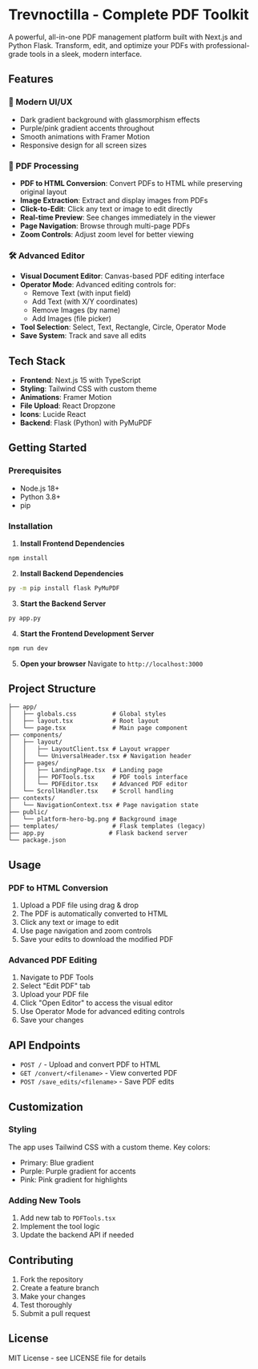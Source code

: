 # Trevnoctilla - Complete PDF Toolkit

A powerful, all-in-one PDF management platform built with Next.js and Python Flask. Transform, edit, and optimize your PDFs with professional-grade tools in a sleek, modern interface.

## Features

### 🎨 Modern UI/UX

- Dark gradient background with glassmorphism effects
- Purple/pink gradient accents throughout
- Smooth animations with Framer Motion
- Responsive design for all screen sizes

### 📄 PDF Processing

- **PDF to HTML Conversion**: Convert PDFs to HTML while preserving original layout
- **Image Extraction**: Extract and display images from PDFs
- **Click-to-Edit**: Click any text or image to edit directly
- **Real-time Preview**: See changes immediately in the viewer
- **Page Navigation**: Browse through multi-page PDFs
- **Zoom Controls**: Adjust zoom level for better viewing

### 🛠️ Advanced Editor

- **Visual Document Editor**: Canvas-based PDF editing interface
- **Operator Mode**: Advanced editing controls for:
  - Remove Text (with input field)
  - Add Text (with X/Y coordinates)
  - Remove Images (by name)
  - Add Images (file picker)
- **Tool Selection**: Select, Text, Rectangle, Circle, Operator Mode
- **Save System**: Track and save all edits

## Tech Stack

- **Frontend**: Next.js 15 with TypeScript
- **Styling**: Tailwind CSS with custom theme
- **Animations**: Framer Motion
- **File Upload**: React Dropzone
- **Icons**: Lucide React
- **Backend**: Flask (Python) with PyMuPDF

## Getting Started

### Prerequisites

- Node.js 18+
- Python 3.8+
- pip

### Installation

1. **Install Frontend Dependencies**

```bash
npm install
```

2. **Install Backend Dependencies**

```bash
py -m pip install flask PyMuPDF
```

3. **Start the Backend Server**

```bash
py app.py
```

4. **Start the Frontend Development Server**

```bash
npm run dev
```

5. **Open your browser**
   Navigate to `http://localhost:3000`

## Project Structure

```
├── app/
│   ├── globals.css          # Global styles
│   ├── layout.tsx           # Root layout
│   └── page.tsx             # Main page component
├── components/
│   ├── layout/
│   │   ├── LayoutClient.tsx # Layout wrapper
│   │   └── UniversalHeader.tsx # Navigation header
│   ├── pages/
│   │   ├── LandingPage.tsx  # Landing page
│   │   ├── PDFTools.tsx     # PDF tools interface
│   │   └── PDFEditor.tsx    # Advanced PDF editor
│   └── ScrollHandler.tsx    # Scroll handling
├── contexts/
│   └── NavigationContext.tsx # Page navigation state
├── public/
│   └── platform-hero-bg.png # Background image
├── templates/               # Flask templates (legacy)
├── app.py                  # Flask backend server
└── package.json
```

## Usage

### PDF to HTML Conversion

1. Upload a PDF file using drag & drop
2. The PDF is automatically converted to HTML
3. Click any text or image to edit
4. Use page navigation and zoom controls
5. Save your edits to download the modified PDF

### Advanced PDF Editing

1. Navigate to PDF Tools
2. Select "Edit PDF" tab
3. Upload your PDF file
4. Click "Open Editor" to access the visual editor
5. Use Operator Mode for advanced editing controls
6. Save your changes

## API Endpoints

- `POST /` - Upload and convert PDF to HTML
- `GET /convert/<filename>` - View converted PDF
- `POST /save_edits/<filename>` - Save PDF edits

## Customization

### Styling

The app uses Tailwind CSS with a custom theme. Key colors:

- Primary: Blue gradient
- Purple: Purple gradient for accents
- Pink: Pink gradient for highlights

### Adding New Tools

1. Add new tab to `PDFTools.tsx`
2. Implement the tool logic
3. Update the backend API if needed

## Contributing

1. Fork the repository
2. Create a feature branch
3. Make your changes
4. Test thoroughly
5. Submit a pull request

## License

MIT License - see LICENSE file for details
